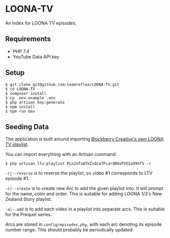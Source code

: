 # LOONA-TV
An index for LOONA TV episodes.

## Requirements
- PHP 7.4
- YouTube Data API key

## Setup
```shell script
$ git clone git@github.com:teamreflex/LOONA-TV.git
$ cd LOONA-TV
$ composer install
$ cp .env.example .env
$ php artisan key:generate
$ npm install
$ npm run dev
```

## Seeding Data
The application is built around importing [Blockberry Creative's own LOONA TV playlist](https://www.youtube.com/playlist?list=PLn2nfuATkZsQzaTPcar9B0vPVO2a59hf5).

You can import everything with an Artisan command:
```shell script
$ php artisan ltv:playlist PLn2nfuATkZsQzaTPcar9B0vPVO2a59hf5 -r
```
`-r|--reverse` is to reverse the playlist, so video #1 corresponds to LTV episode #1.

`-c|--create` is to create new Arc to add the given playlist into. It will prompt for the name, color and order. This is suitable for adding LOONA 1/3's New Zealand Story playlist.

`-a|--add` is to add each video in a playlist into separate arcs. This is suitable for the Prequel series.


Arcs are stored in `config/episodes.php`, with each arc denoting its episode number range. This should probably be periodically updated.
